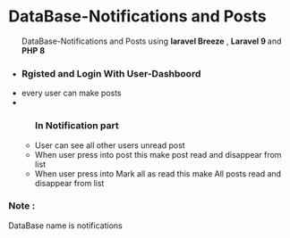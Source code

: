 # DataBase-Notifications and Posts
 <ul>DataBase-Notifications and Posts using <b>laravel Breeze</b> , <b> Laravel 9 </b> and <b> PHP 8 </b><br>
 <li><h3>Rgisted and Login With User-Dashboord</h3></li>
 <li>every user can make posts</li>
 <li><ul><h3>In Notification part</h3>
 <li>User can see all other users unread post </li>
 <li>When user press into post this make post read and disappear from list</li>
 <li>When user press into Mark all as read this make All posts read and disappear from list</li>
 </ul></li>
 </ul>
<h3>Note : </h3> DataBase name is notifications

